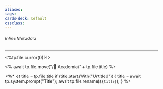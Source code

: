 ```yaml
---
aliases:
tags:
cards-deck: Default
cssclass:
---
```


###### Inline Metadata 

---



<%tp.file.cursor(0)%>

<% await tp.file.move("/🌴 Academia/" + tp.file.title) %>

<%*
  let title = tp.file.title
  if (title.startsWith("Untitled")) {
    title = await tp.system.prompt("Title");
    await tp.file.rename(`${title}`);
  } 
%>